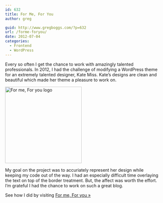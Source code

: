 ```yaml
---
id: 632
title: For Me, For You
author: greg

guid: http://www.gregboggs.com/?p=632
url: /forme-foryou/
date: 2012-07-04
categories:
  - Frontend
  - WordPress
---
```

Every so often I get the chance to work with amazingly talented professionals. In 2012, I had the challenge of modifying a WordPress theme for an extremely talented designer, Kate Miss. Kate&#8217;s designs are clean and beautiful which made her theme a pleasure to work on.

<img class="size-full wp-image-634 alignright" alt="For me, For you logo" src="http://www.gregboggs.com/wp-content/uploads/2012/07/forme-foryou-header-2012.gif" width="250" height="250" />

My goal on the project was to accuriately represent her design while keeping my code out of the way. I had an especially difficult time overlaying the text on top of the border treatment. But, the affect was worth the effort. I&#8217;m grateful I had the chance to work on such a great blog.

See how I did by visiting [For me, For you »][1]

 [1]: http://www.forme-foryou.com